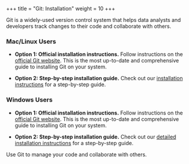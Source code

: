 +++
title = "Git: Installation"
weight = 10
+++

Git is a widely-used version control system that helps data analysts and developers track changes to their code and collaborate with others.


### Mac/Linux Users

- **Option 1: Official installation instructions.** Follow instructions on the [official Git website](https://git-scm.com/book/en/v2/Getting-Started-Installing-Git#Installing-on-Linux). This is the most up-to-date and comprehensive guide to installing Git on your system.

- **Option 2: Step-by-step installation guide.** Check out our [installation instructions](mac-linux/) for a step-by-step guide.

### Windows Users

- **Option 1: Official installation instructions.** Follow instructions on the [official Git website](https://git-scm.com/book/en/v2/Getting-Started-Installing-Git#Installing-on-Windows). This is the most up-to-date and comprehensive guide to installing Git on your system.

- **Option 2: Step-by-step installation guide.** Check out our [detailed installation instructions](windows/) for a step-by-step guide.

Use Git to manage your code and collaborate with others.
